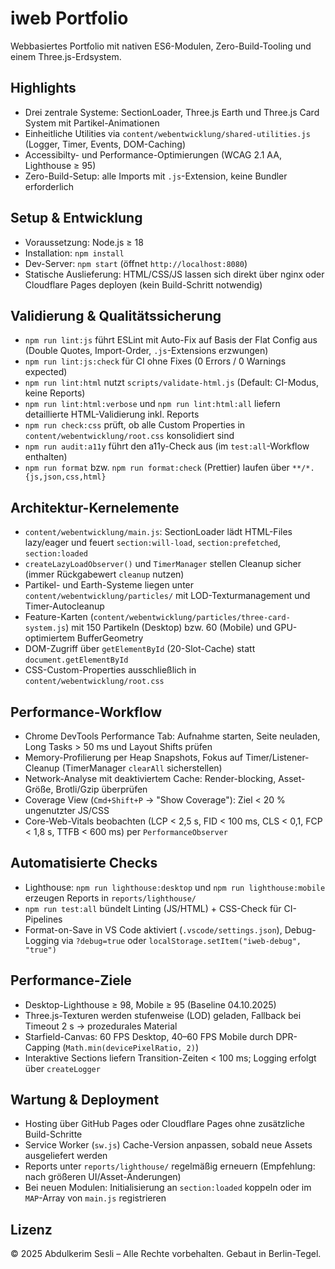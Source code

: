 # iweb Portfolio

Webbasiertes Portfolio mit nativen ES6-Modulen, Zero-Build-Tooling und einem Three.js-Erdsystem.

## Highlights

- Drei zentrale Systeme: SectionLoader, Three.js Earth und Three.js Card System mit Partikel-Animationen
- Einheitliche Utilities via `content/webentwicklung/shared-utilities.js` (Logger, Timer, Events, DOM-Caching)
- Accessibilty- und Performance-Optimierungen (WCAG 2.1 AA, Lighthouse ≥ 95)
- Zero-Build-Setup: alle Imports mit `.js`-Extension, keine Bundler erforderlich

## Setup & Entwicklung

- Voraussetzung: Node.js ≥ 18
- Installation: `npm install`
- Dev-Server: `npm start` (öffnet `http://localhost:8080`)
- Statische Auslieferung: HTML/CSS/JS lassen sich direkt über nginx oder Cloudflare Pages deployen (kein Build-Schritt notwendig)

## Validierung & Qualitätssicherung

- `npm run lint:js` führt ESLint mit Auto-Fix auf Basis der Flat Config aus (Double Quotes, Import-Order, `.js`-Extensions erzwungen)
- `npm run lint:js:check` für CI ohne Fixes (0 Errors / 0 Warnings expected)
- `npm run lint:html` nutzt `scripts/validate-html.js` (Default: CI-Modus, keine Reports)
- `npm run lint:html:verbose` und `npm run lint:html:all` liefern detaillierte HTML-Validierung inkl. Reports
- `npm run check:css` prüft, ob alle Custom Properties in `content/webentwicklung/root.css` konsolidiert sind
- `npm run audit:a11y` führt den a11y-Check aus (im `test:all`-Workflow enthalten)
- `npm run format` bzw. `npm run format:check` (Prettier) laufen über `**/*.{js,json,css,html}`

## Architektur-Kernelemente

- `content/webentwicklung/main.js`: SectionLoader lädt HTML-Files lazy/eager und feuert `section:will-load`, `section:prefetched`, `section:loaded`
- `createLazyLoadObserver()` und `TimerManager` stellen Cleanup sicher (immer Rückgabewert `cleanup` nutzen)
- Partikel- und Earth-Systeme liegen unter `content/webentwicklung/particles/` mit LOD-Texturmanagement und Timer-Autocleanup
- Feature-Karten (`content/webentwicklung/particles/three-card-system.js`) mit 150 Partikeln (Desktop) bzw. 60 (Mobile) und GPU-optimiertem BufferGeometry
- DOM-Zugriff über `getElementById` (20-Slot-Cache) statt `document.getElementById`
- CSS-Custom-Properties ausschließlich in `content/webentwicklung/root.css`

## Performance-Workflow

- Chrome DevTools Performance Tab: Aufnahme starten, Seite neuladen, Long Tasks > 50 ms und Layout Shifts prüfen
- Memory-Profilierung per Heap Snapshots, Fokus auf Timer/Listener-Cleanup (TimerManager `clearAll` sicherstellen)
- Network-Analyse mit deaktiviertem Cache: Render-blocking, Asset-Größe, Brotli/Gzip überprüfen
- Coverage View (`Cmd+Shift+P` → "Show Coverage"): Ziel < 20 % ungenutzter JS/CSS
- Core-Web-Vitals beobachten (LCP < 2,5 s, FID < 100 ms, CLS < 0,1, FCP < 1,8 s, TTFB < 600 ms) per `PerformanceObserver`

## Automatisierte Checks

- Lighthouse: `npm run lighthouse:desktop` und `npm run lighthouse:mobile` erzeugen Reports in `reports/lighthouse/`
- `npm run test:all` bündelt Linting (JS/HTML) + CSS-Check für CI-Pipelines
- Format-on-Save in VS Code aktiviert (`.vscode/settings.json`), Debug-Logging via `?debug=true` oder `localStorage.setItem("iweb-debug", "true")`

## Performance-Ziele

- Desktop-Lighthouse ≥ 98, Mobile ≥ 95 (Baseline 04.10.2025)
- Three.js-Texturen werden stufenweise (LOD) geladen, Fallback bei Timeout 2 s → prozedurales Material
- Starfield-Canvas: 60 FPS Desktop, 40–60 FPS Mobile durch DPR-Capping (`Math.min(devicePixelRatio, 2)`)
- Interaktive Sections liefern Transition-Zeiten < 100 ms; Logging erfolgt über `createLogger`

## Wartung & Deployment

- Hosting über GitHub Pages oder Cloudflare Pages ohne zusätzliche Build-Schritte
- Service Worker (`sw.js`) Cache-Version anpassen, sobald neue Assets ausgeliefert werden
- Reports unter `reports/lighthouse/` regelmäßig erneuern (Empfehlung: nach größeren UI/Asset-Änderungen)
- Bei neuen Modulen: Initialisierung an `section:loaded` koppeln oder im `MAP`-Array von `main.js` registrieren

## Lizenz

© 2025 Abdulkerim Sesli – Alle Rechte vorbehalten. Gebaut in Berlin-Tegel.
